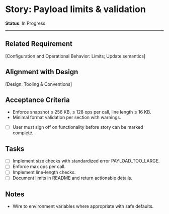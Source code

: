 # Story: Payload limits & validation

**Status**: In Progress

---

## Related Requirement

[Configuration and Operational Behavior: Limits; Update semantics]

## Alignment with Design

[Design: Tooling & Conventions]

## Acceptance Criteria

- Enforce snapshot ≤ 256 KB, ≤ 128 ops per call, line length ≤ 16 KB.
- Minimal format validation per section with warnings.
- [ ] User must sign off on functionality before story can be marked complete.

## Tasks

- [ ] Implement size checks with standardized error PAYLOAD_TOO_LARGE.
- [ ] Enforce max ops per call.
- [ ] Implement line-length checks.
- [ ] Document limits in README and return actionable details.

## Notes

- Wire to environment variables where appropriate with safe defaults.
